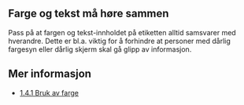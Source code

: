 ## Farge og tekst må høre sammen

Pass på at fargen og tekst-innholdet på etiketten alltid samsvarer med hverandre. Dette er bl.a. viktig for å forhindre at personer med dårlig fargesyn eller dårlig skjerm skal gå glipp av informasjon.

## Mer informasjon

- [1.4.1 Bruk av farge](https://uu.difi.no/krav-og-regelverk/wcag-20-standarden/141-bruk-av-farge-niva)
